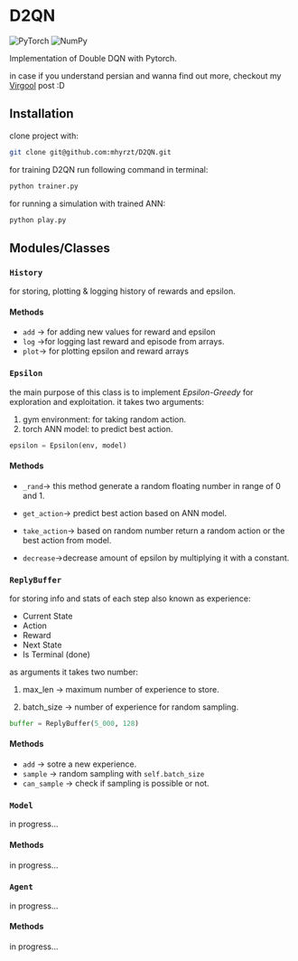 # D2QN

![PyTorch](https://img.shields.io/badge/PyTorch-%23EE4C2C.svg?style=for-the-badge&logo=PyTorch&logoColor=white)
![NumPy](https://img.shields.io/badge/numpy-%23013243.svg?style=for-the-badge&logo=numpy&logoColor=white)

Implementation of Double DQN with Pytorch.

in case if you understand persian and wanna find out more, checkout my [Virgool](https://vrgl.ir/hEp6b
) post :D

## Installation

clone project with:

```bash
git clone git@github.com:mhyrzt/D2QN.git
```

for training D2QN run following command in terminal:

```bash
python trainer.py
```

for running a simulation with trained ANN:

```bash
python play.py
```

## Modules/Classes

### ``History``

for storing, plotting & logging history of rewards and epsilon.

#### Methods

- ``add`` → for adding new values for reward and epsilon
- ``log`` →for logging last reward and episode from arrays.
- ``plot``→ for plotting epsilon and reward arrays

### ``Epsilon``

the main purpose of this class is to implement _Epsilon-Greedy_ for exploration and exploitation. it takes two arguments:

1. gym environment: for taking random action.
2. torch ANN model: to predict best action.

```python
epsilon = Epsilon(env, model)
```

#### Methods

- ``_rand``→ this method generate a random floating number in range of 0 and 1.

- ``get_action``→ predict best action based on ANN model.

- ``take_action``→ based on random number return a random action or the best action from model.

- ``decrease``→decrease amount of epsilon by multiplying it with a constant.

### ``ReplyBuffer``

for storing info and stats of each step also known as experience:

- Current State
- Action
- Reward
- Next State
- Is Terminal (done)

as arguments it takes two number:

1. max_len → maximum number of experience to store.

2. batch_size → number of experience for random sampling.

```python
buffer = ReplyBuffer(5_000, 128)
```

#### Methods

- ``add`` → sotre a new experience.
- ``sample`` → random sampling with ``self.batch_size``
- ``can_sample`` → check if sampling is possible or not.

### ``Model``

in progress...

#### Methods

in progress...

### ``Agent``

in progress...

#### Methods

in progress...
